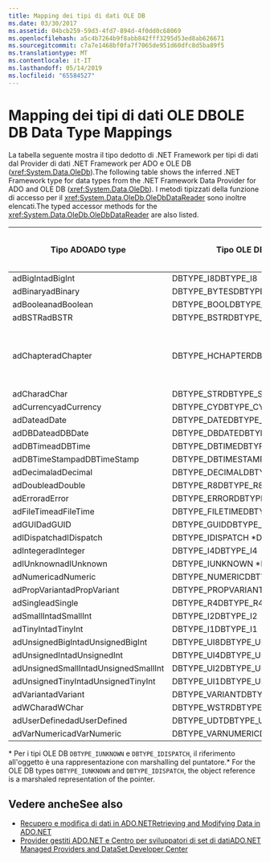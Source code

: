 ```yaml
---
title: Mapping dei tipi di dati OLE DB
ms.date: 03/30/2017
ms.assetid: 04bcb259-59d3-4fd7-894d-4f0dd0c68069
ms.openlocfilehash: a5c4b7264b9f8abb842fff3295d53ed8ab626671
ms.sourcegitcommit: c7a7e1468bf0fa7f7065de951d60dfc8d5ba89f5
ms.translationtype: MT
ms.contentlocale: it-IT
ms.lasthandoff: 05/14/2019
ms.locfileid: "65584527"
---
```

# <a name="ole-db-data-type-mappings"></a><span data-ttu-id="e4cbf-102">Mapping dei tipi di dati OLE DB</span><span class="sxs-lookup"><span data-stu-id="e4cbf-102">OLE DB Data Type Mappings</span></span>
<span data-ttu-id="e4cbf-103">La tabella seguente mostra il tipo dedotto di .NET Framework per tipi di dati dal Provider di dati .NET Framework per ADO e OLE DB (<xref:System.Data.OleDb>).</span><span class="sxs-lookup"><span data-stu-id="e4cbf-103">The following table shows the inferred .NET Framework type for data types from the .NET Framework Data Provider for ADO and OLE DB (<xref:System.Data.OleDb>).</span></span> <span data-ttu-id="e4cbf-104">I metodi tipizzati della funzione di accesso per il <xref:System.Data.OleDb.OleDbDataReader> sono inoltre elencati.</span><span class="sxs-lookup"><span data-stu-id="e4cbf-104">The typed accessor methods for the <xref:System.Data.OleDb.OleDbDataReader> are also listed.</span></span>  
  
|<span data-ttu-id="e4cbf-105">Tipo ADO</span><span class="sxs-lookup"><span data-stu-id="e4cbf-105">ADO type</span></span>|<span data-ttu-id="e4cbf-106">Tipo OLE DB</span><span class="sxs-lookup"><span data-stu-id="e4cbf-106">OLE DB type</span></span>|<span data-ttu-id="e4cbf-107">Tipo .NET Framework</span><span class="sxs-lookup"><span data-stu-id="e4cbf-107">.NET Framework type</span></span>|<span data-ttu-id="e4cbf-108">Funzione di accesso tipizzata di .NET framework</span><span class="sxs-lookup"><span data-stu-id="e4cbf-108">.NET Framework typed accessor</span></span>|  
|--------------|-----------------|----------------------------------------------------------------------|--------------------------------------------------------------------------------|  
|<span data-ttu-id="e4cbf-109">adBigInt</span><span class="sxs-lookup"><span data-stu-id="e4cbf-109">adBigInt</span></span>|<span data-ttu-id="e4cbf-110">DBTYPE_I8</span><span class="sxs-lookup"><span data-stu-id="e4cbf-110">DBTYPE_I8</span></span>|<span data-ttu-id="e4cbf-111">Int64</span><span class="sxs-lookup"><span data-stu-id="e4cbf-111">Int64</span></span>|<span data-ttu-id="e4cbf-112">GetInt64()</span><span class="sxs-lookup"><span data-stu-id="e4cbf-112">GetInt64()</span></span>|  
|<span data-ttu-id="e4cbf-113">adBinary</span><span class="sxs-lookup"><span data-stu-id="e4cbf-113">adBinary</span></span>|<span data-ttu-id="e4cbf-114">DBTYPE_BYTES</span><span class="sxs-lookup"><span data-stu-id="e4cbf-114">DBTYPE_BYTES</span></span>|<span data-ttu-id="e4cbf-115">Byte[]</span><span class="sxs-lookup"><span data-stu-id="e4cbf-115">Byte[]</span></span>|<span data-ttu-id="e4cbf-116">GetBytes()</span><span class="sxs-lookup"><span data-stu-id="e4cbf-116">GetBytes()</span></span>|  
|<span data-ttu-id="e4cbf-117">adBoolean</span><span class="sxs-lookup"><span data-stu-id="e4cbf-117">adBoolean</span></span>|<span data-ttu-id="e4cbf-118">DBTYPE_BOOL</span><span class="sxs-lookup"><span data-stu-id="e4cbf-118">DBTYPE_BOOL</span></span>|<span data-ttu-id="e4cbf-119">Booleano</span><span class="sxs-lookup"><span data-stu-id="e4cbf-119">Boolean</span></span>|<span data-ttu-id="e4cbf-120">GetBoolean()</span><span class="sxs-lookup"><span data-stu-id="e4cbf-120">GetBoolean()</span></span>|  
|<span data-ttu-id="e4cbf-121">adBSTR</span><span class="sxs-lookup"><span data-stu-id="e4cbf-121">adBSTR</span></span>|<span data-ttu-id="e4cbf-122">DBTYPE_BSTR</span><span class="sxs-lookup"><span data-stu-id="e4cbf-122">DBTYPE_BSTR</span></span>|<span data-ttu-id="e4cbf-123">Stringa</span><span class="sxs-lookup"><span data-stu-id="e4cbf-123">String</span></span>|<span data-ttu-id="e4cbf-124">GetString()</span><span class="sxs-lookup"><span data-stu-id="e4cbf-124">GetString()</span></span>|  
|<span data-ttu-id="e4cbf-125">adChapter</span><span class="sxs-lookup"><span data-stu-id="e4cbf-125">adChapter</span></span>|<span data-ttu-id="e4cbf-126">DBTYPE_HCHAPTER</span><span class="sxs-lookup"><span data-stu-id="e4cbf-126">DBTYPE_HCHAPTER</span></span>|<span data-ttu-id="e4cbf-127">Supportato mediante `DataReader`.</span><span class="sxs-lookup"><span data-stu-id="e4cbf-127">Supported through the `DataReader`.</span></span> <span data-ttu-id="e4cbf-128">Visualizzare [recupero di dati tramite DataReader](../../../../docs/framework/data/adonet/retrieving-data-using-a-datareader.md).</span><span class="sxs-lookup"><span data-stu-id="e4cbf-128">See [Retrieving Data Using a DataReader](../../../../docs/framework/data/adonet/retrieving-data-using-a-datareader.md).</span></span>|<span data-ttu-id="e4cbf-129">GetValue()</span><span class="sxs-lookup"><span data-stu-id="e4cbf-129">GetValue()</span></span>|  
|<span data-ttu-id="e4cbf-130">adChar</span><span class="sxs-lookup"><span data-stu-id="e4cbf-130">adChar</span></span>|<span data-ttu-id="e4cbf-131">DBTYPE_STR</span><span class="sxs-lookup"><span data-stu-id="e4cbf-131">DBTYPE_STR</span></span>|<span data-ttu-id="e4cbf-132">Stringa</span><span class="sxs-lookup"><span data-stu-id="e4cbf-132">String</span></span>|<span data-ttu-id="e4cbf-133">GetString()</span><span class="sxs-lookup"><span data-stu-id="e4cbf-133">GetString()</span></span>|  
|<span data-ttu-id="e4cbf-134">adCurrency</span><span class="sxs-lookup"><span data-stu-id="e4cbf-134">adCurrency</span></span>|<span data-ttu-id="e4cbf-135">DBTYPE_CY</span><span class="sxs-lookup"><span data-stu-id="e4cbf-135">DBTYPE_CY</span></span>|<span data-ttu-id="e4cbf-136">Decimale</span><span class="sxs-lookup"><span data-stu-id="e4cbf-136">Decimal</span></span>|<span data-ttu-id="e4cbf-137">GetDecimal()</span><span class="sxs-lookup"><span data-stu-id="e4cbf-137">GetDecimal()</span></span>|  
|<span data-ttu-id="e4cbf-138">adDate</span><span class="sxs-lookup"><span data-stu-id="e4cbf-138">adDate</span></span>|<span data-ttu-id="e4cbf-139">DBTYPE_DATE</span><span class="sxs-lookup"><span data-stu-id="e4cbf-139">DBTYPE_DATE</span></span>|<span data-ttu-id="e4cbf-140">DateTime</span><span class="sxs-lookup"><span data-stu-id="e4cbf-140">DateTime</span></span>|<span data-ttu-id="e4cbf-141">GetDateTime()</span><span class="sxs-lookup"><span data-stu-id="e4cbf-141">GetDateTime()</span></span>|  
|<span data-ttu-id="e4cbf-142">adDBDate</span><span class="sxs-lookup"><span data-stu-id="e4cbf-142">adDBDate</span></span>|<span data-ttu-id="e4cbf-143">DBTYPE_DBDATE</span><span class="sxs-lookup"><span data-stu-id="e4cbf-143">DBTYPE_DBDATE</span></span>|<span data-ttu-id="e4cbf-144">DateTime</span><span class="sxs-lookup"><span data-stu-id="e4cbf-144">DateTime</span></span>|<span data-ttu-id="e4cbf-145">GetDateTime()</span><span class="sxs-lookup"><span data-stu-id="e4cbf-145">GetDateTime()</span></span>|  
|<span data-ttu-id="e4cbf-146">adDBTime</span><span class="sxs-lookup"><span data-stu-id="e4cbf-146">adDBTime</span></span>|<span data-ttu-id="e4cbf-147">DBTYPE_DBTIME</span><span class="sxs-lookup"><span data-stu-id="e4cbf-147">DBTYPE_DBTIME</span></span>|<span data-ttu-id="e4cbf-148">DateTime</span><span class="sxs-lookup"><span data-stu-id="e4cbf-148">DateTime</span></span>|<span data-ttu-id="e4cbf-149">GetDateTime()</span><span class="sxs-lookup"><span data-stu-id="e4cbf-149">GetDateTime()</span></span>|  
|<span data-ttu-id="e4cbf-150">adDBTimeStamp</span><span class="sxs-lookup"><span data-stu-id="e4cbf-150">adDBTimeStamp</span></span>|<span data-ttu-id="e4cbf-151">DBTYPE_DBTIMESTAMP</span><span class="sxs-lookup"><span data-stu-id="e4cbf-151">DBTYPE_DBTIMESTAMP</span></span>|<span data-ttu-id="e4cbf-152">DateTime</span><span class="sxs-lookup"><span data-stu-id="e4cbf-152">DateTime</span></span>|<span data-ttu-id="e4cbf-153">GetDateTime()</span><span class="sxs-lookup"><span data-stu-id="e4cbf-153">GetDateTime()</span></span>|  
|<span data-ttu-id="e4cbf-154">adDecimal</span><span class="sxs-lookup"><span data-stu-id="e4cbf-154">adDecimal</span></span>|<span data-ttu-id="e4cbf-155">DBTYPE_DECIMAL</span><span class="sxs-lookup"><span data-stu-id="e4cbf-155">DBTYPE_DECIMAL</span></span>|<span data-ttu-id="e4cbf-156">Decimale</span><span class="sxs-lookup"><span data-stu-id="e4cbf-156">Decimal</span></span>|<span data-ttu-id="e4cbf-157">GetDecimal()</span><span class="sxs-lookup"><span data-stu-id="e4cbf-157">GetDecimal()</span></span>|  
|<span data-ttu-id="e4cbf-158">adDouble</span><span class="sxs-lookup"><span data-stu-id="e4cbf-158">adDouble</span></span>|<span data-ttu-id="e4cbf-159">DBTYPE_R8</span><span class="sxs-lookup"><span data-stu-id="e4cbf-159">DBTYPE_R8</span></span>|<span data-ttu-id="e4cbf-160">Double</span><span class="sxs-lookup"><span data-stu-id="e4cbf-160">Double</span></span>|<span data-ttu-id="e4cbf-161">GetDouble()</span><span class="sxs-lookup"><span data-stu-id="e4cbf-161">GetDouble()</span></span>|  
|<span data-ttu-id="e4cbf-162">adError</span><span class="sxs-lookup"><span data-stu-id="e4cbf-162">adError</span></span>|<span data-ttu-id="e4cbf-163">DBTYPE_ERROR</span><span class="sxs-lookup"><span data-stu-id="e4cbf-163">DBTYPE_ERROR</span></span>|<span data-ttu-id="e4cbf-164">ExternalException</span><span class="sxs-lookup"><span data-stu-id="e4cbf-164">ExternalException</span></span>|<span data-ttu-id="e4cbf-165">GetValue()</span><span class="sxs-lookup"><span data-stu-id="e4cbf-165">GetValue()</span></span>|  
|<span data-ttu-id="e4cbf-166">adFileTime</span><span class="sxs-lookup"><span data-stu-id="e4cbf-166">adFileTime</span></span>|<span data-ttu-id="e4cbf-167">DBTYPE_FILETIME</span><span class="sxs-lookup"><span data-stu-id="e4cbf-167">DBTYPE_FILETIME</span></span>|<span data-ttu-id="e4cbf-168">DateTime</span><span class="sxs-lookup"><span data-stu-id="e4cbf-168">DateTime</span></span>|<span data-ttu-id="e4cbf-169">GetDateTime()</span><span class="sxs-lookup"><span data-stu-id="e4cbf-169">GetDateTime()</span></span>|  
|<span data-ttu-id="e4cbf-170">adGUID</span><span class="sxs-lookup"><span data-stu-id="e4cbf-170">adGUID</span></span>|<span data-ttu-id="e4cbf-171">DBTYPE_GUID</span><span class="sxs-lookup"><span data-stu-id="e4cbf-171">DBTYPE_GUID</span></span>|<span data-ttu-id="e4cbf-172">GUID</span><span class="sxs-lookup"><span data-stu-id="e4cbf-172">Guid</span></span>|<span data-ttu-id="e4cbf-173">GetGuid()</span><span class="sxs-lookup"><span data-stu-id="e4cbf-173">GetGuid()</span></span>|  
|<span data-ttu-id="e4cbf-174">adIDispatch</span><span class="sxs-lookup"><span data-stu-id="e4cbf-174">adIDispatch</span></span>|<span data-ttu-id="e4cbf-175">DBTYPE_IDISPATCH \*</span><span class="sxs-lookup"><span data-stu-id="e4cbf-175">DBTYPE_IDISPATCH \*</span></span>|<span data-ttu-id="e4cbf-176">Object</span><span class="sxs-lookup"><span data-stu-id="e4cbf-176">Object</span></span>|<span data-ttu-id="e4cbf-177">GetValue()</span><span class="sxs-lookup"><span data-stu-id="e4cbf-177">GetValue()</span></span>|  
|<span data-ttu-id="e4cbf-178">adInteger</span><span class="sxs-lookup"><span data-stu-id="e4cbf-178">adInteger</span></span>|<span data-ttu-id="e4cbf-179">DBTYPE_I4</span><span class="sxs-lookup"><span data-stu-id="e4cbf-179">DBTYPE_I4</span></span>|<span data-ttu-id="e4cbf-180">Int32</span><span class="sxs-lookup"><span data-stu-id="e4cbf-180">Int32</span></span>|<span data-ttu-id="e4cbf-181">GetInt32()</span><span class="sxs-lookup"><span data-stu-id="e4cbf-181">GetInt32()</span></span>|  
|<span data-ttu-id="e4cbf-182">adIUnknown</span><span class="sxs-lookup"><span data-stu-id="e4cbf-182">adIUnknown</span></span>|<span data-ttu-id="e4cbf-183">DBTYPE_IUNKNOWN \*</span><span class="sxs-lookup"><span data-stu-id="e4cbf-183">DBTYPE_IUNKNOWN \*</span></span>|<span data-ttu-id="e4cbf-184">Object</span><span class="sxs-lookup"><span data-stu-id="e4cbf-184">Object</span></span>|<span data-ttu-id="e4cbf-185">GetValue()</span><span class="sxs-lookup"><span data-stu-id="e4cbf-185">GetValue()</span></span>|  
|<span data-ttu-id="e4cbf-186">adNumeric</span><span class="sxs-lookup"><span data-stu-id="e4cbf-186">adNumeric</span></span>|<span data-ttu-id="e4cbf-187">DBTYPE_NUMERIC</span><span class="sxs-lookup"><span data-stu-id="e4cbf-187">DBTYPE_NUMERIC</span></span>|<span data-ttu-id="e4cbf-188">Decimale</span><span class="sxs-lookup"><span data-stu-id="e4cbf-188">Decimal</span></span>|<span data-ttu-id="e4cbf-189">GetDecimal()</span><span class="sxs-lookup"><span data-stu-id="e4cbf-189">GetDecimal()</span></span>|  
|<span data-ttu-id="e4cbf-190">adPropVariant</span><span class="sxs-lookup"><span data-stu-id="e4cbf-190">adPropVariant</span></span>|<span data-ttu-id="e4cbf-191">DBTYPE_PROPVARIANT</span><span class="sxs-lookup"><span data-stu-id="e4cbf-191">DBTYPE_PROPVARIANT</span></span>|<span data-ttu-id="e4cbf-192">Object</span><span class="sxs-lookup"><span data-stu-id="e4cbf-192">Object</span></span>|<span data-ttu-id="e4cbf-193">GetValue()</span><span class="sxs-lookup"><span data-stu-id="e4cbf-193">GetValue()</span></span>|  
|<span data-ttu-id="e4cbf-194">adSingle</span><span class="sxs-lookup"><span data-stu-id="e4cbf-194">adSingle</span></span>|<span data-ttu-id="e4cbf-195">DBTYPE_R4</span><span class="sxs-lookup"><span data-stu-id="e4cbf-195">DBTYPE_R4</span></span>|<span data-ttu-id="e4cbf-196">Single</span><span class="sxs-lookup"><span data-stu-id="e4cbf-196">Single</span></span>|<span data-ttu-id="e4cbf-197">GetFloat()</span><span class="sxs-lookup"><span data-stu-id="e4cbf-197">GetFloat()</span></span>|  
|<span data-ttu-id="e4cbf-198">adSmallInt</span><span class="sxs-lookup"><span data-stu-id="e4cbf-198">adSmallInt</span></span>|<span data-ttu-id="e4cbf-199">DBTYPE_I2</span><span class="sxs-lookup"><span data-stu-id="e4cbf-199">DBTYPE_I2</span></span>|<span data-ttu-id="e4cbf-200">Int16</span><span class="sxs-lookup"><span data-stu-id="e4cbf-200">Int16</span></span>|<span data-ttu-id="e4cbf-201">GetInt16()</span><span class="sxs-lookup"><span data-stu-id="e4cbf-201">GetInt16()</span></span>|  
|<span data-ttu-id="e4cbf-202">adTinyInt</span><span class="sxs-lookup"><span data-stu-id="e4cbf-202">adTinyInt</span></span>|<span data-ttu-id="e4cbf-203">DBTYPE_I1</span><span class="sxs-lookup"><span data-stu-id="e4cbf-203">DBTYPE_I1</span></span>|<span data-ttu-id="e4cbf-204">Byte</span><span class="sxs-lookup"><span data-stu-id="e4cbf-204">Byte</span></span>|<span data-ttu-id="e4cbf-205">GetByte()</span><span class="sxs-lookup"><span data-stu-id="e4cbf-205">GetByte()</span></span>|  
|<span data-ttu-id="e4cbf-206">adUnsignedBigInt</span><span class="sxs-lookup"><span data-stu-id="e4cbf-206">adUnsignedBigInt</span></span>|<span data-ttu-id="e4cbf-207">DBTYPE_UI8</span><span class="sxs-lookup"><span data-stu-id="e4cbf-207">DBTYPE_UI8</span></span>|<span data-ttu-id="e4cbf-208">UInt64</span><span class="sxs-lookup"><span data-stu-id="e4cbf-208">UInt64</span></span>|<span data-ttu-id="e4cbf-209">GetValue()</span><span class="sxs-lookup"><span data-stu-id="e4cbf-209">GetValue()</span></span>|  
|<span data-ttu-id="e4cbf-210">adUnsignedInt</span><span class="sxs-lookup"><span data-stu-id="e4cbf-210">adUnsignedInt</span></span>|<span data-ttu-id="e4cbf-211">DBTYPE_UI4</span><span class="sxs-lookup"><span data-stu-id="e4cbf-211">DBTYPE_UI4</span></span>|<span data-ttu-id="e4cbf-212">UInt32</span><span class="sxs-lookup"><span data-stu-id="e4cbf-212">UInt32</span></span>|<span data-ttu-id="e4cbf-213">GetValue()</span><span class="sxs-lookup"><span data-stu-id="e4cbf-213">GetValue()</span></span>|  
|<span data-ttu-id="e4cbf-214">adUnsignedSmallInt</span><span class="sxs-lookup"><span data-stu-id="e4cbf-214">adUnsignedSmallInt</span></span>|<span data-ttu-id="e4cbf-215">DBTYPE_UI2</span><span class="sxs-lookup"><span data-stu-id="e4cbf-215">DBTYPE_UI2</span></span>|<span data-ttu-id="e4cbf-216">UInt16</span><span class="sxs-lookup"><span data-stu-id="e4cbf-216">UInt16</span></span>|<span data-ttu-id="e4cbf-217">GetValue()</span><span class="sxs-lookup"><span data-stu-id="e4cbf-217">GetValue()</span></span>|  
|<span data-ttu-id="e4cbf-218">adUnsignedTinyInt</span><span class="sxs-lookup"><span data-stu-id="e4cbf-218">adUnsignedTinyInt</span></span>|<span data-ttu-id="e4cbf-219">DBTYPE_UI1</span><span class="sxs-lookup"><span data-stu-id="e4cbf-219">DBTYPE_UI1</span></span>|<span data-ttu-id="e4cbf-220">Byte</span><span class="sxs-lookup"><span data-stu-id="e4cbf-220">Byte</span></span>|<span data-ttu-id="e4cbf-221">GetByte()</span><span class="sxs-lookup"><span data-stu-id="e4cbf-221">GetByte()</span></span>|  
|<span data-ttu-id="e4cbf-222">adVariant</span><span class="sxs-lookup"><span data-stu-id="e4cbf-222">adVariant</span></span>|<span data-ttu-id="e4cbf-223">DBTYPE_VARIANT</span><span class="sxs-lookup"><span data-stu-id="e4cbf-223">DBTYPE_VARIANT</span></span>|<span data-ttu-id="e4cbf-224">Object</span><span class="sxs-lookup"><span data-stu-id="e4cbf-224">Object</span></span>|<span data-ttu-id="e4cbf-225">GetValue()</span><span class="sxs-lookup"><span data-stu-id="e4cbf-225">GetValue()</span></span>|  
|<span data-ttu-id="e4cbf-226">adWChar</span><span class="sxs-lookup"><span data-stu-id="e4cbf-226">adWChar</span></span>|<span data-ttu-id="e4cbf-227">DBTYPE_WSTR</span><span class="sxs-lookup"><span data-stu-id="e4cbf-227">DBTYPE_WSTR</span></span>|<span data-ttu-id="e4cbf-228">Stringa</span><span class="sxs-lookup"><span data-stu-id="e4cbf-228">String</span></span>|<span data-ttu-id="e4cbf-229">GetString()</span><span class="sxs-lookup"><span data-stu-id="e4cbf-229">GetString()</span></span>|  
|<span data-ttu-id="e4cbf-230">adUserDefined</span><span class="sxs-lookup"><span data-stu-id="e4cbf-230">adUserDefined</span></span>|<span data-ttu-id="e4cbf-231">DBTYPE_UDT</span><span class="sxs-lookup"><span data-stu-id="e4cbf-231">DBTYPE_UDT</span></span>|<span data-ttu-id="e4cbf-232">Non supportato</span><span class="sxs-lookup"><span data-stu-id="e4cbf-232">not supported</span></span>||  
|<span data-ttu-id="e4cbf-233">adVarNumeric</span><span class="sxs-lookup"><span data-stu-id="e4cbf-233">adVarNumeric</span></span>|<span data-ttu-id="e4cbf-234">DBTYPE_VARNUMERIC</span><span class="sxs-lookup"><span data-stu-id="e4cbf-234">DBTYPE_VARNUMERIC</span></span>|<span data-ttu-id="e4cbf-235">Non supportato</span><span class="sxs-lookup"><span data-stu-id="e4cbf-235">not supported</span></span>||  
  
 <span data-ttu-id="e4cbf-236">\* Per i tipi OLE DB `DBTYPE_IUNKNOWN` e `DBTYPE_IDISPATCH`, il riferimento all'oggetto è una rappresentazione con marshalling del puntatore.</span><span class="sxs-lookup"><span data-stu-id="e4cbf-236">\* For the OLE DB types `DBTYPE_IUNKNOWN` and `DBTYPE_IDISPATCH`, the object reference is a marshaled representation of the pointer.</span></span>  
  
## <a name="see-also"></a><span data-ttu-id="e4cbf-237">Vedere anche</span><span class="sxs-lookup"><span data-stu-id="e4cbf-237">See also</span></span>

- [<span data-ttu-id="e4cbf-238">Recupero e modifica di dati in ADO.NET</span><span class="sxs-lookup"><span data-stu-id="e4cbf-238">Retrieving and Modifying Data in ADO.NET</span></span>](../../../../docs/framework/data/adonet/retrieving-and-modifying-data.md)
- [<span data-ttu-id="e4cbf-239">Provider gestiti ADO.NET e Centro per sviluppatori di set di dati</span><span class="sxs-lookup"><span data-stu-id="e4cbf-239">ADO.NET Managed Providers and DataSet Developer Center</span></span>](https://go.microsoft.com/fwlink/?LinkId=217917)
